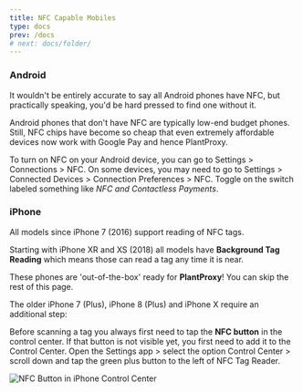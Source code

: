 ```yaml
---
title: NFC Capable Mobiles
type: docs
prev: /docs
# next: docs/folder/
---
```

### Android

It wouldn't be entirely accurate to say all Android phones have NFC, but practically speaking, you'd be hard pressed to find one without it.

Android phones that don't have NFC are typically low-end budget phones. Still, NFC chips have become so cheap that even extremely affordable devices now work with Google Pay and hence PlantProxy.

To turn on NFC on your Android device, you can go to Settings > Connections > NFC. On some devices, you may need to go to Settings > Connected Devices > Connection Preferences > NFC. 
Toggle on the switch labeled something like *NFC and Contactless Payments*.

### iPhone

All models since iPhone 7 (2016) support reading of NFC tags.

Starting with iPhone XR and XS (2018) all models have **Background Tag Reading** which means those can read a tag any time it is near. 

These phones are 'out-of-the-box' ready for **PlantProxy**! You can skip the rest of this page.

The older iPhone 7 (Plus), iPhone 8 (Plus) and iPhone X require an additional step:

Before scanning a tag you always first need to tap the **NFC button** in the control center. If that button is not visible yet, you first need to add it to the Control Center. Open the Settings app > select the option Control Center > scroll down and tap the green plus button to the left of NFC Tag Reader.

![NFC Button in iPhone Control Center](/images/activate-nfc-tag-reader.jpg)



